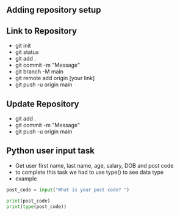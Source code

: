 ## Adding repository setup

## Link to Repository
- git init
- git status
- git add .
- git commit -m "Message"
- git branch -M main
- git remote add origin [your link]
- git push -u origin main
## Update Repository
- git add .
- git commit -m "Message"
- git push -u origin main

## Python  user input task
- Get user first name, last name, age, salary, DOB and post code
- to complete this task we had to use type() to see data type
- example 
```python
post_code = input("What is your post code? ")
```

```python
print(post_code)
print(type(post_code))
```


